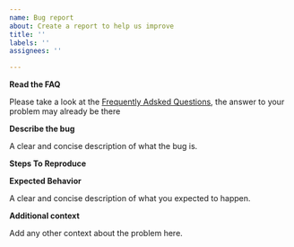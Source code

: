 ```yaml
---
name: Bug report
about: Create a report to help us improve
title: ''
labels: ''
assignees: ''

---
```


**Read the FAQ**

Please take a look at the [Frequently Adsked Questions], the answer to your problem may already be there

[Frequently Adsked Questions]: FAQ.md

**Describe the bug**

A clear and concise description of what the bug is.

**Steps To Reproduce**

**Expected Behavior**

A clear and concise description of what you expected to happen.

**Additional context**

Add any other context about the problem here.
